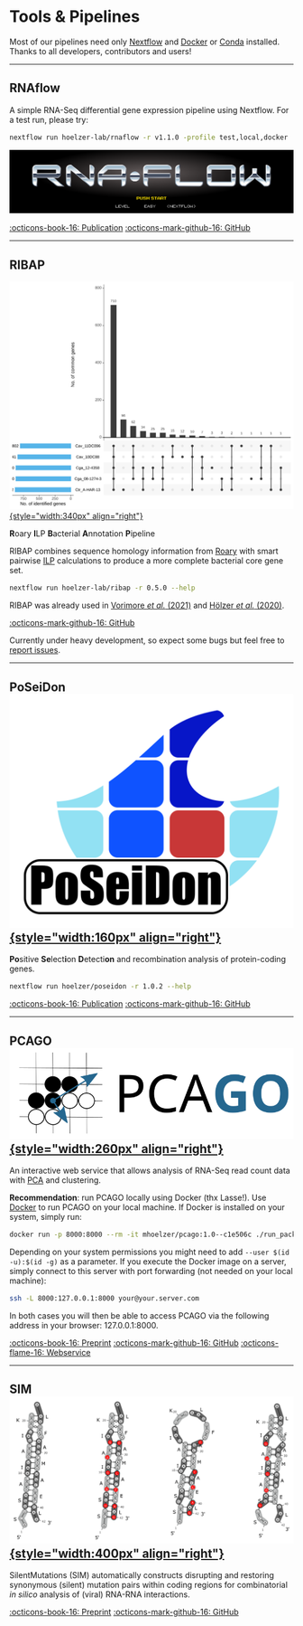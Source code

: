# Tools & Pipelines

Most of our pipelines need only [Nextflow](https://www.nextflow.io/) and [Docker](https://docs.docker.com/v17.09/engine/installation/linux/docker-ce/ubuntu/#install-docker-ce) or [Conda](https://docs.conda.io/en/latest/miniconda.html) installed. Thanks to all developers, contributors and users! 

---
## RNAflow

A simple RNA-Seq differential gene expression pipeline using Nextflow. For a test run, please try:

```bash
nextflow run hoelzer-lab/rnaflow -r v1.1.0 -profile test,local,docker
```

[![RNAflow logo](tools/rnaflow.png)](https://github.com/hoelzer-lab/rnaflow)

[:octicons-book-16: Publication](https://www.biorxiv.org/content/10.1101/2020.07.24.219899v1) 
[:octicons-mark-github-16: GitHub](https://github.com/hoelzer-lab/rnaflow)


---
## RIBAP 
[![](tools/upsetr.svg){style="width:340px" align="right"}](tools/upsetr.svg)

**R**oary **I**LP **B**acterial **A**nnotation **P**ipeline

RIBAP combines sequence homology information from [Roary](https://github.com/sanger-pathogens/Roary) with smart pairwise [ILP](https://www.ncbi.nlm.nih.gov/pmc/articles/PMC4391664/) calculations to produce a more complete bacterial core gene set. 

```bash
nextflow run hoelzer-lab/ribap -r 0.5.0 --help
```

RIBAP was already used in [Vorimore _et al._ (2021)](https://doi.org/10.1016/j.syapm.2021.126200) and [Hölzer _et al._ (2020)](https://www.mdpi.com/2076-0817/9/11/899). 

[:octicons-mark-github-16: GitHub](https://github.com/hoelzer-lab/ribap)

Currently under heavy development, so expect some bugs but feel free to [report issues](https://github.com/hoelzer-lab/ribap/issues).


---
## PoSeiDon [![](tools/poseidon.svg){style="width:160px" align="right"}](https://github.com/hoelzer/poseidon)

**Po**sitive **Se**lect**i**on **D**etecti**on** and recombination analysis of protein-coding genes.

```bash
nextflow run hoelzer/poseidon -r 1.0.2 --help
```

[:octicons-book-16: Publication](https://doi.org/10.1093/bioinformatics/btaa695) 
[:octicons-mark-github-16: GitHub](https://github.com/hoelzer/poseidon)


---
## PCAGO [![](tools/pcago.png){style="width:260px" align="right"}](https://pcago.bioinf.uni-jena.de/)

An interactive web service that allows analysis of RNA-Seq read count data with [PCA](https://towardsdatascience.com/a-step-by-step-explanation-of-principal-component-analysis-b836fb9c97e2) and clustering.

__Recommendation__: run PCAGO locally using Docker (thx Lasse!). Use [Docker](https://www.docker.com/) to run PCAGO on your local machine. If Docker is installed on your system, simply run:

```bash
docker run -p 8000:8000 --rm -it mhoelzer/pcago:1.0--c1e506c ./run_packrat.sh
```

Depending on your system permissions you might need to add `--user $(id -u):$(id -g)` as a parameter. If you execute the Docker image on a server, simply connect to this server with port forwarding (not needed on your local machine):

```bash
ssh -L 8000:127.0.0.1:8000 your@your.server.com
```

In both cases you will then be able to access PCAGO via the following address in your browser: 127.0.0.1:8000.

[:octicons-book-16: Preprint](https://doi.org/10.1101/433078) 
[:octicons-mark-github-16: GitHub](https://github.com/hoelzer-lab/pcago)
[:octicons-flame-16: Webservice](https://pcago.bioinf.uni-jena.de/)

---
## SIM [![](tools/sim.png){style="width:400px" align="right"}](https://github.com/desiro/silentMutations)

SilentMutations (SIM) automatically constructs disrupting and restoring synonymous (silent) mutation pairs within coding regions for combinatorial _in silico_ analysis of (viral) RNA-RNA interactions.

[:octicons-book-16: Preprint](https://doi.org/10.1016/j.virusres.2018.11.005) 
[:octicons-mark-github-16: GitHub](https://github.com/desiro/silentMutations)

